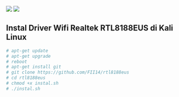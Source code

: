 ![](https://img.shields.io/badge/diuji%20pada-kali%20linux-blue)
![](https://img.shields.io/badge/tplink-tlwn722n-brightgreen)

## Instal Driver Wifi Realtek RTL8188EUS di Kali Linux

```sh
# apt-get update
# apt-get upgrade
# reboot
# apt-get install git
# git clone https://github.com/FII14/rtl8188eus
# cd rtl8188eus
# chmod +x instal.sh
# ./instal.sh
```
